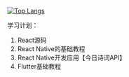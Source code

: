 [![Top Langs](https://github-readme-stats.vercel.app/api/top-langs/?username=duxinyues)](https://github.com/anuraghazra/github-readme-stats)

学习计划：
1. React源码
2. React Native的基础教程
3. React Native开发应用【今日诗词API】
4. Flutter基础教程
